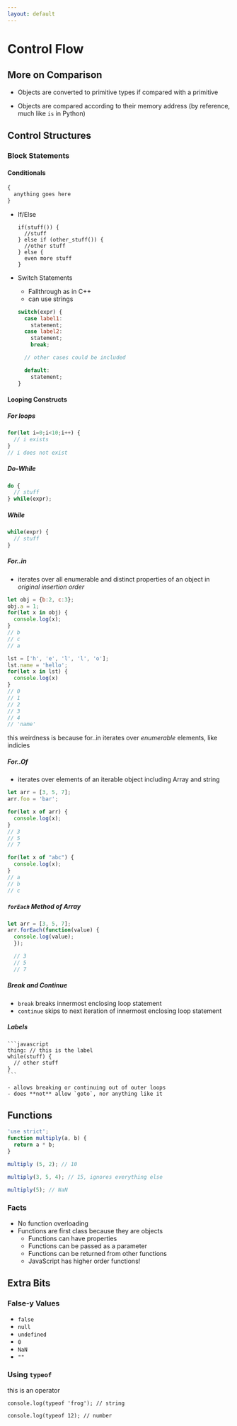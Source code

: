 ```yaml
---
layout: default
---
```


# Control Flow

## More on Comparison

+ Objects are converted to primitive types if compared with a primitive

+ Objects are compared according to their memory address (by reference, much like `is` in Python)


## Control Structures


### Block Statements


#### Conditionals

```javascript
{
  anything goes here
}
```
+ If/Else
    ```
    if(stuff()) {
      //stuff
    } else if (other_stuff()) {
      //other stuff
    } else {
      even more stuff
    }
    ```


+ Switch Statements
    - Fallthrough as in C++
    - can use strings


  ```javascript
  switch(expr) {
    case label1:
      statement;
    case label2:
      statement;
      break;

    // other cases could be included

    default:
      statement;
  }
    ```


#### Looping Constructs

##### For loops
```javascript
for(let i=0;i<10;i++) {
  // i exists
}
// i does not exist
```


##### Do-While
```javascript
do {
  // stuff
} while(expr);
```


##### While
```javascript
while(expr) {
  // stuff
}
```


##### For..in
  - iterates over all enumerable and distinct properties of an object
    in *original insertion order*

  ```javascript
  let obj = {b:2, c:3};
  obj.a = 1;
  for(let x in obj) {
    console.log(x);
  }
  // b
  // c
  // a
  ```

  ```javascript
  lst = ['h', 'e', 'l', 'l', 'o'];
  lst.name = 'hello';
  for(let x in lst) {
    console.log(x)
  }
  // 0
  // 1
  // 2
  // 3
  // 4
  // 'name'
  ```
  this weirdness is because for..in iterates over *enumerable* elements, like
  indicies


##### For..Of
  - iterates over elements of an iterable object including Array and string

  ```javascript
  let arr = [3, 5, 7];
  arr.foo = 'bar';

  for(let x of arr) {
    console.log(x);
  }
  // 3
  // 5
  // 7
  ```

  ```javascript
  for(let x of "abc") {
    console.log(x);
  }
  // a
  // b
  // c
  ```


##### `forEach` Method of Array
  ```javascript
  let arr = [3, 5, 7];
  arr.forEach(function(value) {
    console.log(value);
    });

    // 3
    // 5
    // 7
  ```


##### Break and Continue
- `break` breaks innermost enclosing loop statement
- `continue` skips to next iteration of innermost enclosing loop statement


##### Labels

    ```javascript
    thing: // this is the label
    while(stuff) {
      // other stuff
    }
    ```

    - allows breaking or continuing out of outer loops
    - does **not** allow `goto`, nor anything like it


## Functions
```javascript
'use strict';
function multiply(a, b) {
  return a * b;
}

multiply (5, 2); // 10

multiply(3, 5, 4); // 15, ignores everything else

multiply(5); // NaN
```

### Facts
+ No function overloading
+ Functions are first class because they are objects
    - Functions can have properties
    - Functions can be passed as a parameter
    - Functions can be returned from other functions
    - JavaScript has higher order functions!


## Extra Bits

### False-y Values
+ `false`
+ `null`
+ `undefined`
+ `0`
+ `NaN`
+ `""`

### Using `typeof`

this is an operator

`console.log(typeof 'frog'); // string`

`console.log(typeof 12); // number`

